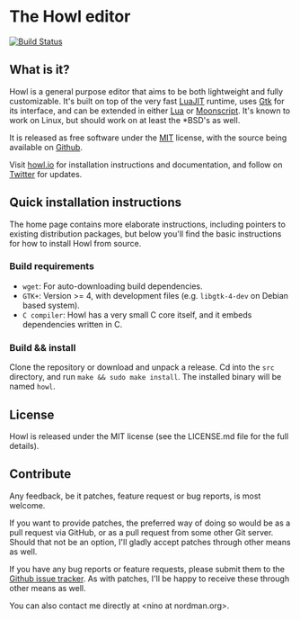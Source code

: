 # The Howl editor

[![Build Status](https://travis-ci.org/howl-editor/howl.png?branch=master)](https://travis-ci.org/howl-editor/howl)

## What is it?

Howl is a general purpose editor that aims to be both lightweight
and fully customizable. It's built on top of the very fast
[LuaJIT](http://luajit.org) runtime, uses [Gtk](http://www.gtk.org) for its
interface, and can be extended in either [Lua](http://www.lua.org) or
[Moonscript](http://www.moonscript.org). It's known to work on Linux, but
should work on at least the \*BSD's as well.

It is released as free software under the [MIT](http://opensource.org/licenses/MIT)
license, with the source being available on [Github](https://github.com/howl-editor/howl).

Visit [howl.io](http://howl.io) for installation instructions and documentation,
and follow on [Twitter](https://twitter.com/howleditor) for updates.

## Quick installation instructions

The home page contains more elaborate instructions, including pointers to
existing distribution packages, but below you'll find the basic instructions for
how to install Howl from source.

### Build requirements

- `wget`: For auto-downloading build dependencies.
- `GTK+`: Version >= 4, with development files (e.g. `libgtk-4-dev` on Debian
based system).
- `C compiler`: Howl has a very small C core itself, and it embeds
dependencies written in C.

### Build && install

Clone the repository or download and unpack a release. Cd into the `src`
directory, and run `make && sudo make install`. The installed binary will be
named `howl`.

## License

Howl is released under the MIT license (see the LICENSE.md file for the full
details).

## Contribute

Any feedback, be it patches, feature request or bug reports, is most welcome.

If you want to provide patches, the preferred way of doing so would be as a pull
request via GitHub, or as a pull request from some other Git server. Should that
not be an option, I'll gladly accept patches through other means as well.

If you have any bug reports or feature requests, please submit them to the
[Github issue tracker](https://github.com/howl-editor/howl/issues). As with
patches, I'll be happy to receive these through other means as well.

You can also contact me directly at \<nino at nordman.org\>.
